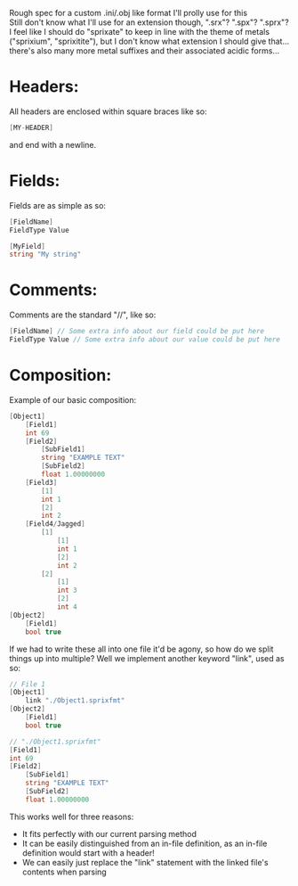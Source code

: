 Rough spec for a custom .ini/.obj like format I'll prolly use for this
<br/>
Still don't know what I'll use for an extension though, ".srx"? ".spx"? ".sprx"?
<br/>
I feel like I should do "sprixate" to keep in line with the theme of metals ("sprixium", "sprixitite"), but I don't know what extension I should give that... there's also many more metal suffixes and their associated acidic forms...

# Headers:

All headers are enclosed within square braces like so:

```cs
[MY-HEADER]
```

and end with a newline.

# Fields:

Fields are as simple as so:

```cs
[FieldName]
FieldType Value

[MyField]
string "My string"
```

# Comments:

Comments are the standard "//", like so:

```cs
[FieldName] // Some extra info about our field could be put here
FieldType Value // Some extra info about our value could be put here
```

# Composition:

Example of our basic composition:

```cs
[Object1]
    [Field1]
    int 69
    [Field2]
        [SubField1]
        string "EXAMPLE TEXT"
        [SubField2]
        float 1.00000000
    [Field3]
        [1]
        int 1
        [2]
        int 2
    [Field4/Jagged]
        [1]
            [1]
            int 1
            [2]
            int 2
        [2]
            [1]
            int 3
            [2]
            int 4
[Object2]
    [Field1]
    bool true
```

If we had to write these all into one file it'd be agony, so how do we split things up into multiple?
Well we implement another keyword "link", used as so:

```cs
// File 1
[Object1]
    link "./Object1.sprixfmt"
[Object2]
    [Field1]
    bool true

// "./Object1.sprixfmt"
[Field1]
int 69
[Field2]
    [SubField1]
    string "EXAMPLE TEXT"
    [SubField2]
    float 1.00000000
```

This works well for three reasons:
*   It fits perfectly with our current parsing method
*   It can be easily distinguished from an in-file definition, as an in-file definition would start with a header!
*   We can easily just replace the "link" statement with the linked file's contents when parsing

